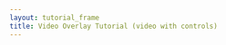 ```yaml
---
layout: tutorial_frame
title: Video Overlay Tutorial (video with controls)
---
```

<script>
	var map = L.map('map');

	var tiles = L.tileLayer('https://{s}.tile.openstreetmap.org/{z}/{x}/{y}.png', {
		maxZoom: 19,
		attribution: '&copy; <a href="http://www.openstreetmap.org/copyright">OpenStreetMap</a>'
	}).addTo(map);

	var videoUrls = [
		'https://www.mapbox.com/bites/00188/patricia_nasa.webm',
		'https://www.mapbox.com/bites/00188/patricia_nasa.mp4'
	];
	var errorOverlayUrl = 'https://cdn-icons-png.flaticon.com/512/110/110686.png';
	var bounds = L.latLngBounds([[32, -130], [13, -100]]);

	map.fitBounds(bounds);

	var videoOverlay = L.videoOverlay(videoUrls, bounds, {
		opacity: 0.8,
		errorOverlayUrl: errorOverlayUrl,
		interactive: true,
		autoplay: true,
		muted: true,
		playsInline: true
	}).addTo(map);

	videoOverlay.on('load', function () {
		var MyPauseControl = L.Control.extend({
			onAdd: function () {
				var button = L.DomUtil.create('button');
				button.title = 'Pause';
				button.innerHTML = '<span aria-hidden="true">⏸</span>';
				L.DomEvent.on(button, 'click', function () {
					videoOverlay.getElement().pause();
				});
				return button;
			}
		});
		var MyPlayControl = L.Control.extend({
			onAdd: function () {
				var button = L.DomUtil.create('button');
				button.title = 'Play';
				button.innerHTML = '<span aria-hidden="true">▶️</span>';
				L.DomEvent.on(button, 'click', function () {
					videoOverlay.getElement().play();
				});
				return button;
			}
		});

		var pauseControl = (new MyPauseControl()).addTo(map);
		var playControl = (new MyPlayControl()).addTo(map);
	});

</script>
